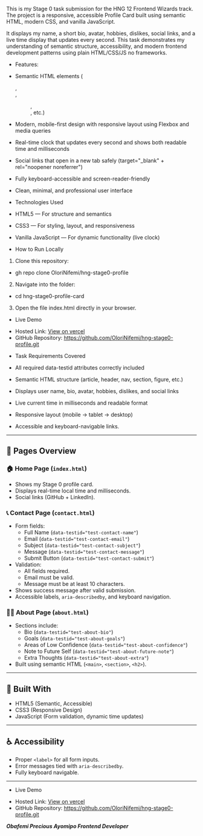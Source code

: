 This is my Stage 0 task submission for the HNG 12 Frontend Wizards track.
The project is a responsive, accessible Profile Card built using semantic HTML, modern CSS, and vanilla JavaScript.

It displays my name, a short bio, avatar, hobbies, dislikes, social links, and a live time display that updates every second.
This task demonstrates my understanding of semantic structure, accessibility, and modern frontend development patterns using plain HTML/CSS/JS no frameworks.


* Features:

- Semantic HTML elements (<article>, <section>, <figure>, <nav>, etc.)

- Modern, mobile-first design with responsive layout using Flexbox and media queries

- Real-time clock that updates every second and shows both readable time and milliseconds

- Social links that open in a new tab safely (target="_blank" + rel="noopener noreferrer")

- Fully keyboard-accessible and screen-reader-friendly

- Clean, minimal, and professional user interface


* Technologies Used

- HTML5 — For structure and semantics

- CSS3 — For styling, layout, and responsiveness

- Vanilla JavaScript — For dynamic functionality (live clock)


* How to Run Locally

1.  Clone this repository:
-   gh repo clone OloriNifemi/hng-stage0-profile


2. Navigate into the folder:
-  cd hng-stage0-profile-card

3. Open the file index.html directly in your browser.


* Live Demo

- Hosted Link: [View on vercel](https://hng-stage0-profile.vercel.app/)
- GitHub Repository: https://github.com/OloriNifemi/hng-stage0-profile.git


* Task Requirements Covered

- All required data-testid attributes correctly included

- Semantic HTML structure (article, header, nav, section, figure, etc.)

- Displays user name, bio, avatar, hobbies, dislikes, and social links

- Live current time in milliseconds and readable format

- Responsive layout (mobile → tablet → desktop)

- Accessible and keyboard-navigable links.






<!-- Task 2 -->

---

## 🧭 Pages Overview

### 🏠 Home Page (`index.html`)
- Shows my Stage 0 profile card.
- Displays real-time local time and milliseconds.
- Social links (GitHub + LinkedIn).

### 📞 Contact Page (`contact.html`)
- Form fields:
  - Full Name (`data-testid="test-contact-name"`)
  - Email (`data-testid="test-contact-email"`)
  - Subject (`data-testid="test-contact-subject"`)
  - Message (`data-testid="test-contact-message"`)
  - Submit Button (`data-testid="test-contact-submit"`)
- Validation:
  - All fields required.
  - Email must be valid.
  - Message must be at least 10 characters.
- Shows success message after valid submission.
- Accessible labels, `aria-describedby`, and keyboard navigation.

### 👩‍💻 About Page (`about.html`)
- Sections include:
  - Bio (`data-testid="test-about-bio"`)
  - Goals (`data-testid="test-about-goals"`)
  - Areas of Low Confidence (`data-testid="test-about-confidence"`)
  - Note to Future Self (`data-testid="test-about-future-note"`)
  - Extra Thoughts (`data-testid="test-about-extra"`)
- Built using semantic HTML (`<main>`, `<section>`, `<h2>`).

---

## 🧱 Built With
- HTML5 (Semantic, Accessible)
- CSS3 (Responsive Design)
- JavaScript (Form validation, dynamic time updates)

---

## ♿ Accessibility
- Proper `<label>` for all form inputs.
- Error messages tied with `aria-describedby`.
- Fully keyboard navigable.

---

* Live Demo

- Hosted Link: [View on vercel](https://hng-stage0-profile.vercel.app/)
- GitHub Repository: https://github.com/OloriNifemi/hng-stage0-profile.git



***Obafemi Precious Ayomipo
Frontend Developer***
